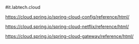 #it.labtech.cloud

https://cloud.spring.io/spring-cloud-config/reference/html/

https://cloud.spring.io/spring-cloud-netflix/reference/html/

https://cloud.spring.io/spring-cloud-gateway/reference/html/
